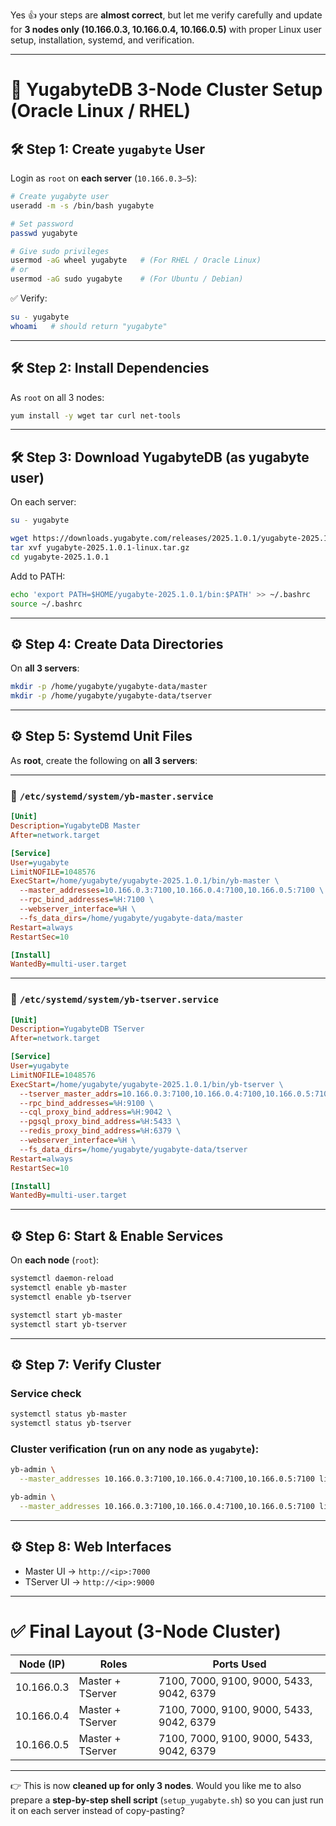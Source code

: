 Yes 👍 your steps are **almost correct**, but let me verify carefully and update for **3 nodes only (10.166.0.3, 10.166.0.4, 10.166.0.5)** with proper Linux user setup, installation, systemd, and verification.



---

# 🚀 YugabyteDB 3-Node Cluster Setup (Oracle Linux / RHEL)

## 🛠️ Step 1: Create `yugabyte` User

Login as `root` on **each server** (`10.166.0.3–5`):

```bash
# Create yugabyte user
useradd -m -s /bin/bash yugabyte

# Set password
passwd yugabyte

# Give sudo privileges
usermod -aG wheel yugabyte   # (For RHEL / Oracle Linux)
# or
usermod -aG sudo yugabyte    # (For Ubuntu / Debian)
```

✅ Verify:

```bash
su - yugabyte
whoami   # should return "yugabyte"
```

---

## 🛠️ Step 2: Install Dependencies

As `root` on all 3 nodes:

```bash
yum install -y wget tar curl net-tools
```

---

## 🛠️ Step 3: Download YugabyteDB (as yugabyte user)

On each server:

```bash
su - yugabyte

wget https://downloads.yugabyte.com/releases/2025.1.0.1/yugabyte-2025.1.0.1-linux.tar.gz
tar xvf yugabyte-2025.1.0.1-linux.tar.gz
cd yugabyte-2025.1.0.1
```

Add to PATH:

```bash
echo 'export PATH=$HOME/yugabyte-2025.1.0.1/bin:$PATH' >> ~/.bashrc
source ~/.bashrc
```

---

## ⚙️ Step 4: Create Data Directories

On **all 3 servers**:

```bash
mkdir -p /home/yugabyte/yugabyte-data/master
mkdir -p /home/yugabyte/yugabyte-data/tserver
```

---

## ⚙️ Step 5: Systemd Unit Files

As **root**, create the following on **all 3 servers**:

---

### 📌 `/etc/systemd/system/yb-master.service`

```ini
[Unit]
Description=YugabyteDB Master
After=network.target

[Service]
User=yugabyte
LimitNOFILE=1048576
ExecStart=/home/yugabyte/yugabyte-2025.1.0.1/bin/yb-master \
  --master_addresses=10.166.0.3:7100,10.166.0.4:7100,10.166.0.5:7100 \
  --rpc_bind_addresses=%H:7100 \
  --webserver_interface=%H \
  --fs_data_dirs=/home/yugabyte/yugabyte-data/master
Restart=always
RestartSec=10

[Install]
WantedBy=multi-user.target
```

---

### 📌 `/etc/systemd/system/yb-tserver.service`

```ini
[Unit]
Description=YugabyteDB TServer
After=network.target

[Service]
User=yugabyte
LimitNOFILE=1048576
ExecStart=/home/yugabyte/yugabyte-2025.1.0.1/bin/yb-tserver \
  --tserver_master_addrs=10.166.0.3:7100,10.166.0.4:7100,10.166.0.5:7100 \
  --rpc_bind_addresses=%H:9100 \
  --cql_proxy_bind_address=%H:9042 \
  --pgsql_proxy_bind_address=%H:5433 \
  --redis_proxy_bind_address=%H:6379 \
  --webserver_interface=%H \
  --fs_data_dirs=/home/yugabyte/yugabyte-data/tserver
Restart=always
RestartSec=10

[Install]
WantedBy=multi-user.target
```

---

## ⚙️ Step 6: Start & Enable Services

On **each node** (`root`):

```bash
systemctl daemon-reload
systemctl enable yb-master
systemctl enable yb-tserver

systemctl start yb-master
systemctl start yb-tserver
```

---

## ⚙️ Step 7: Verify Cluster

### Service check

```bash
systemctl status yb-master
systemctl status yb-tserver
```

### Cluster verification (run on any node as `yugabyte`):

```bash
yb-admin \
  --master_addresses 10.166.0.3:7100,10.166.0.4:7100,10.166.0.5:7100 list_all_masters

yb-admin \
  --master_addresses 10.166.0.3:7100,10.166.0.4:7100,10.166.0.5:7100 list_all_tablet_servers
```

---

## ⚙️ Step 8: Web Interfaces

* Master UI → `http://<ip>:7000`
* TServer UI → `http://<ip>:9000`

---

# ✅ Final Layout (3-Node Cluster)

| Node (IP)  | Roles            | Ports Used                               |
| ---------- | ---------------- | ---------------------------------------- |
| 10.166.0.3 | Master + TServer | 7100, 7000, 9100, 9000, 5433, 9042, 6379 |
| 10.166.0.4 | Master + TServer | 7100, 7000, 9100, 9000, 5433, 9042, 6379 |
| 10.166.0.5 | Master + TServer | 7100, 7000, 9100, 9000, 5433, 9042, 6379 |

---

👉 This is now **cleaned up for only 3 nodes**.
Would you like me to also prepare a **step-by-step shell script** (`setup_yugabyte.sh`) so you can just run it on each server instead of copy-pasting?
